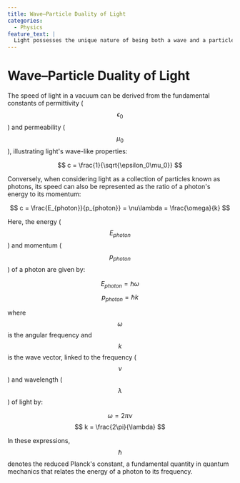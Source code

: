```yaml
---
title: Wave–Particle Duality of Light
categories:
  - Physics
feature_text: |
  Light possesses the unique nature of being both a wave and a particle. This property, known as duality, allows us to explain light's behavior from two different perspectives. In this post, we'll delve into the terminologies that are essential for understanding the dual nature of light.
---
```

# Wave–Particle Duality of Light


The speed of light in a vacuum can be derived from the fundamental constants of permittivity ($$ \epsilon_0 $$) and permeability ($$ \mu_0 $$), illustrating light's wave-like properties:

$$ c = \frac{1}{\sqrt{\epsilon_0\mu_0}} $$

Conversely, when considering light as a collection of particles known as photons, its speed can also be represented as the ratio of a photon's energy to its momentum:

$$ c = \frac{E_{photon}}{p_{photon}} = \nu\lambda = \frac{\omega}{k} $$

Here, the energy ($$ E_{photon} $$) and momentum ($$ p_{photon} $$) of a photon are given by:

$$ E_{photon} = \hbar\omega $$
$$ p_{photon} = \hbar k $$

where $$ \omega $$ is the angular frequency and $$ k $$ is the wave vector, linked to the frequency ($$ \nu $$) and wavelength ($$ \lambda $$) of light by:

$$ \omega = 2\pi\nu $$
$$ k = \frac{2\pi}{\lambda} $$

In these expressions, $$ \hbar $$ denotes the reduced Planck's constant, a fundamental quantity in quantum mechanics that relates the energy of a photon to its frequency.
